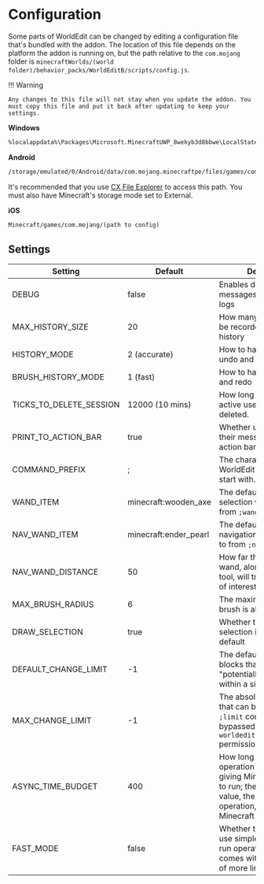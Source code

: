 # Configuration

Some parts of WorldEdit can be changed by editing a configuration file that's bundled with the addon. The location of this file depends on the platform the addon is running on, but the path relative to the `com.mojang` folder is `minecraftWorlds/(world folder)/behavior_packs/WorldEditB/scripts/config.js`.

!!! Warning

    Any changes to this file will not stay when you update the addon. You must copy this file and put it back after updating to keep your settings.

**Windows**

``` txt
%localappdata%\Packages\Microsoft.MinecraftUWP_8wekyb3d8bbwe\LocalState\games\com.mojang\(path to config)
```

**Android**

``` txt
/storage/emulated/0/Android/data/com.mojang.minecraftpe/files/games/com.mojang/(path to config)
```
It's recommended that you use [CX File Explorer](https://play.google.com/store/apps/details?id=com.cxinventor.file.explorer) to access this path. You must also have Minecraft's storage mode set to External.

**iOS**

``` txt
Minecraft/games/com.mojang/(path to config)
```

## Settings

| Setting | Default | Description |
| ------- | ------- | ----------- |
| DEBUG | false | Enables debugging messages in the content logs |
| MAX_HISTORY_SIZE | 20 | How many operations can be recorded in a session's history |
| HISTORY_MODE | 2 (accurate) | How to handle general undo and redo |
| BRUSH_HISTORY_MODE | 1 (fast) | How to handle brush undo and redo |
| TICKS_TO_DELETE_SESSION | 12000 (10 mins) | How long until a previously active user's session gets deleted. |
| PRINT_TO_ACTION_BAR | true | Whether using items prints their messages to the action bar or chat. |
| COMMAND_PREFIX | ; | The character that every WorldEdit comman shoukd start with. |
| WAND_ITEM | minecraft:wooden_axe | The default item the selection wand is bound to from `;wand`. |
| NAV_WAND_ITEM | minecraft:ender_pearl | The default item the navigation wand is bound to from `;navwand`. |
| NAV_WAND_DISTANCE | 50 | How far the navigation wand, along with other tool, will trace for a block of interest. |
| MAX_BRUSH_RADIUS | 6 | The maximum radius a brush is allowed to be. |
| DRAW_SELECTION | true | Whether the player's selection is visible by default |
| DEFAULT_CHANGE_LIMIT | -1 | The default amount of blocks that can be "potentially" affected within a single operation |
| MAX_CHANGE_LIMIT | -1 | The absolute change limit that can be set from the `;limit` command; bypassed with `worldedit.limit.unlimited` permission |
| ASYNC_TIME_BUDGET | 400 | How long an async operation will run until giving Minecraft a chance to run; the higher the value, the faster the operation, but the slower Minecraft takes to run |
| FAST_MODE | false | Whether the addon should use simpler methods to run operations faster; this comes with the drawback of more limited capabilities |